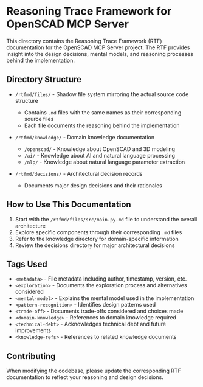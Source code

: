 # Reasoning Trace Framework for OpenSCAD MCP Server

This directory contains the Reasoning Trace Framework (RTF) documentation for the OpenSCAD MCP Server project. The RTF provides insight into the design decisions, mental models, and reasoning processes behind the implementation.

## Directory Structure

- `/rtfmd/files/` - Shadow file system mirroring the actual source code structure
  - Contains `.md` files with the same names as their corresponding source files
  - Each file documents the reasoning behind the implementation

- `/rtfmd/knowledge/` - Domain knowledge documentation
  - `/openscad/` - Knowledge about OpenSCAD and 3D modeling
  - `/ai/` - Knowledge about AI and natural language processing
  - `/nlp/` - Knowledge about natural language parameter extraction

- `/rtfmd/decisions/` - Architectural decision records
  - Documents major design decisions and their rationales

## How to Use This Documentation

1. Start with the `/rtfmd/files/src/main.py.md` file to understand the overall architecture
2. Explore specific components through their corresponding `.md` files
3. Refer to the knowledge directory for domain-specific information
4. Review the decisions directory for major architectural decisions

## Tags Used

- `<metadata>` - File metadata including author, timestamp, version, etc.
- `<exploration>` - Documents the exploration process and alternatives considered
- `<mental-model>` - Explains the mental model used in the implementation
- `<pattern-recognition>` - Identifies design patterns used
- `<trade-off>` - Documents trade-offs considered and choices made
- `<domain-knowledge>` - References to domain knowledge required
- `<technical-debt>` - Acknowledges technical debt and future improvements
- `<knowledge-refs>` - References to related knowledge documents

## Contributing

When modifying the codebase, please update the corresponding RTF documentation to reflect your reasoning and design decisions.
